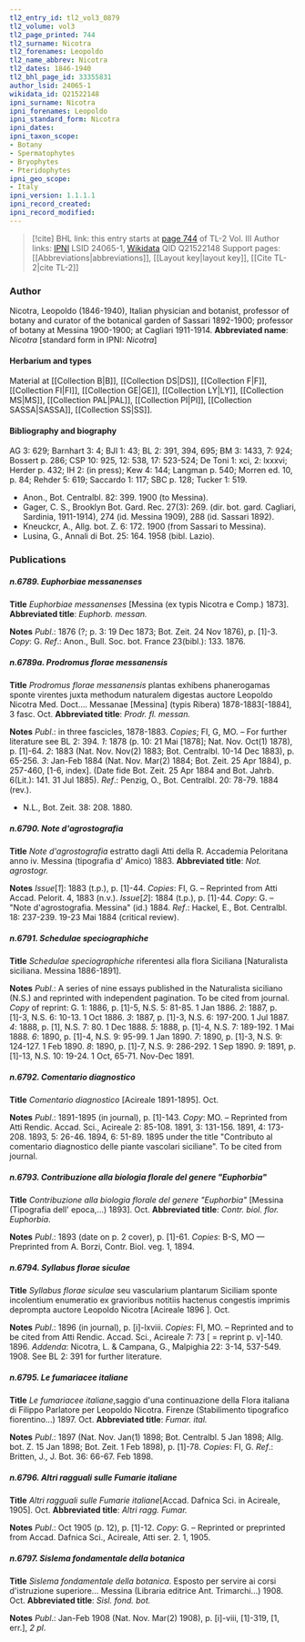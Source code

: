 ```yaml
---
tl2_entry_id: tl2_vol3_0879
tl2_volume: vol3
tl2_page_printed: 744
tl2_surname: Nicotra
tl2_forenames: Leopoldo
tl2_name_abbrev: Nicotra
tl2_dates: 1846-1940
tl2_bhl_page_id: 33355831
author_lsid: 24065-1
wikidata_id: Q21522148
ipni_surname: Nicotra
ipni_forenames: Leopoldo
ipni_standard_form: Nicotra
ipni_dates: 
ipni_taxon_scope: 
- Botany
- Spermatophytes
- Bryophytes
- Pteridophytes
ipni_geo_scope: 
- Italy
ipni_version: 1.1.1.1
ipni_record_created: 
ipni_record_modified:
---
```


> [!cite] BHL link: this entry starts at [page 744](https://www.biodiversitylibrary.org/page/33355831) of TL-2 Vol. III
> Author links: [IPNI](https://www.ipni.org/a/24065-1) LSID 24065-1, [Wikidata](https://www.wikidata.org/wiki/Q21522148) QID Q21522148
> Support pages: [[Abbreviations|abbreviations]], [[Layout key|layout key]], [[Cite TL-2|cite TL-2]]

### Author

Nicotra, Leopoldo (1846-1940), Italian physician and botanist, professor of botany and curator of the botanical garden of Sassari 1892-1900; professor of botany at Messina 1900-1900; at Cagliari 1911-1914. 
**Abbreviated name**: *Nicotra* \[standard form in IPNI: *Nicotra*\]

#### Herbarium and types

Material at [[Collection B|B]], [[Collection DS|DS]], [[Collection F|F]], [[Collection FI|FI]], [[Collection GE|GE]], [[Collection LY|LY]], [[Collection MS|MS]], [[Collection PAL|PAL]], [[Collection PI|PI]], [[Collection SASSA|SASSA]], [[Collection SS|SS]].

#### Bibliography and biography

AG 3: 629; Barnhart 3: 4; BJI 1: 43; BL 2: 391, 394, 695; BM 3: 1433, 7: 924; Bossert p. 286; CSP 10: 925, 12: 538, 17: 523-524; De Toni 1: xci, 2: lxxxvi; Herder p. 432; IH 2: (in press); Kew 4: 144; Langman p. 540; Morren ed. 10, p. 84; Rehder 5: 619; Saccardo 1: 117; SBC p. 128; Tucker 1: 519.
- Anon., Bot. Centralbl. 82: 399. 1900 (to Messina).
- Gager, C. S., Brooklyn Bot. Gard. Rec. 27(3): 269. (dir. bot. gard. Cagliari, Sardinia, 1911-1914), 274 (id. Messina 1909), 288 (id. Sassari 1892).
- Kneuckcr, A., Allg. bot. Z. 6: 172. 1900 (from Sassari to Messina).
- Lusina, G., Annali di Bot. 25: 164. 1958 (bibl. Lazio).

### Publications

##### n.6789. Euphorbiae messanenses

**Title**
*Euphorbiae messanenses* \[Messina (ex typis Nicotra e Comp.) 1873\].
**Abbreviated title**: *Euphorb. messan.*

**Notes**
*Publ*.: 1876 (?; p. 3: 19 Dec 1873; Bot. Zeit. 24 Nov 1876), p. \[1\]-3. *Copy*: G.
*Ref*.: Anon., Bull. Soc. bot. France 23(bibl.): 133. 1876.

##### n.6789a. Prodromus florae messanensis

**Title**
*Prodromus florae messanensis* plantas exhibens phanerogamas sponte virentes juxta methodum naturalem digestas auctore Leopoldo Nicotra Med. Doct.... Messanae \[Messina\] (typis Ribera) 1878-1883\[-1884\], 3 fasc. Oct.
**Abbreviated title**: *Prodr. fl. messan.*

**Notes**
*Publ*.: in three fascicles, 1878-1883. *Copies*; FI, G, MO. – For further literature see BL 2: 394.
*1*: 1878 (p. 10: 21 Mai \[1878\]; Nat. Nov. Oct(1) 1878), p. \[1\]-64.
*2*: 1883 (Nat. Nov. Nov(2) 1883; Bot. Centralbl. 10-14 Dec 1883), p. 65-256.
*3*: Jan-Feb 1884 (Nat. Nov. Mar(2) 1884; Bot. Zeit. 25 Apr 1884), p. 257-460, \[1-6, index\]. (Date fide Bot. Zeit. 25 Apr 1884 and Bot. Jahrb. 6(Lit.): 141. 31 Jul 1885).
*Ref*.: Penzig, O., Bot. Centralbl. 20: 78-79. 1884 (rev.).
- N.L., Bot. Zeit. 38: 208. 1880.

##### n.6790. Note d'agrostografia

**Title**
*Note d'agrostografia* estratto dagli Atti della R. Accademia Peloritana anno iv. Messina (tipografia d' Amico) 1883.
**Abbreviated title**: *Not. agrostogr.*

**Notes**
*Issue*\[*1*\]: 1883 (t.p.), p. \[1\]-44. *Copies*: FI, G. – Reprinted from Atti Accad. Pelorit. 4, 1883 (n.v.).
*Issue*\[*2*\]: 1884 (t.p.), p. \[1\]-44. *Copy*: G. – "Note d'agrostografia. Messina" (id.) 1884.
*Ref*.: Hackel, E., Bot. Centralbl. 18: 237-239. 19-23 Mai 1884 (critical review).

##### n.6791. Schedulae speciographiche

**Title**
*Schedulae speciographiche* riferentesi alla flora Siciliana \[Naturalista siciliana. Messina 1886-1891\].

**Notes**
*Publ*.: A series of nine essays published in the Naturalista siciliano (N.S.) and reprinted with independent pagination. To be cited from journal. *Copy* of reprint: G.
1: 1886, p. \[1\]-5, N.S. 5: 81-85. 1 Jan 1886.
*2*: 1887, p. \[1\]-3, N.S. 6: 10-13. 1 Oct 1886.
*3*: 1887, p. \[1\]-3, N.S. 6: 197-200. 1 Jul 1887.
*4*: 1888, p. \[1\], N.S. 7: 80. 1 Dec 1888.
*5*: 1888, p. \[1\]-4, N.S. 7: 189-192. 1 Mai 1888.
*6*: 1890, p. \[1\]-4, N.S. 9: 95-99. 1 Jan 1890.
*7*: 1890, p. \[1\]-3, N.S. 9: 124-127. 1 Feb 1890.
*8*: 1890, p. \[1\]-7, N.S. 9: 286-292. 1 Sep 1890.
*9*: 1891, p. \[1\]-13, N.S. 10: 19-24. 1 Oct, 65-71. Nov-Dec 1891.

##### n.6792. Comentario diagnostico

**Title**
*Comentario diagnostico* \[Acireale 1891-1895\]. Oct.

**Notes**
*Publ*.: 1891-1895 (in journal), p. \[1\]-143. *Copy*: MO. – Reprinted from Atti Rendic. Accad. Sci., Acireale 2: 85-108. 1891, 3: 131-156. 1891, 4: 173-208. 1893, 5: 26-46. 1894, 6: 51-89. 1895 under the title "Contributo al comentario diagnostico delle piante vascolari siciliane". To be cited from journal.

##### n.6793. Contribuzione alla biologia florale del genere "Euphorbia"

**Title**
*Contribuzione alla biologia florale del genere "Euphorbia"* \[Messina (Tipografia dell' epoca,...) 1893\]. Oct.
**Abbreviated title**: *Contr. biol. flor. Euphorbia*.

**Notes**
*Publ*.: 1893 (date on p. 2 cover), p. \[1\]-61. *Copies*: B-S, MO — Preprinted from A. Borzi, Contr. Biol. veg. 1, 1894.

##### n.6794. Syllabus florae siculae

**Title**
*Syllabus florae siculae* seu vascularium plantarum Siciliam sponte incolentium enumeratio ex gravioribus notitiis hactenus congestis imprimis deprompta auctore Leopoldo Nicotra \[Acireale 1896 \]. Oct.

**Notes**
*Publ*.: 1896 (in journal), p. \[i\]-lxviii. *Copies*: FI, MO. – Reprinted and to be cited from Atti Rendic. Accad. Sci., Acireale 7: 73 \[ = reprint p. v\]-140. 1896.
*Addenda*: Nicotra, L. & Campana, G., Malpighia 22: 3-14, 537-549. 1908. See BL 2: 391 for further literature.

##### n.6795. Le fumariacee italiane

**Title**
*Le fumariacee italiane*,saggio d'una continuazione della Flora italiana di Filippo Parlatore per Leopoldo Nicotra. Firenze (Stabilimento tipografico fiorentino...) 1897. Oct.
**Abbreviated title**: *Fumar. ital.*

**Notes**
*Publ*.: 1897 (Nat. Nov. Jan(1) 1898; Bot. Centralbl. 5 Jan 1898; Allg. bot. Z. 15 Jan 1898; Bot. Zeit. 1 Feb 1898), p. \[1\]-78. *Copies*: FI, G.
*Ref*.: Britten, J., J. Bot. 36: 66-67. Feb 1898.

##### n.6796. Altri ragguali sulle Fumarie italiane

**Title**
*Altri ragguali sulle Fumarie italiane*\[Accad. Dafnica Sci. in Acireale, 1905\]. Oct.
**Abbreviated title**: *Altri ragg. Fumar.*

**Notes**
*Publ*.: Oct 1905 (p. 12), p. \[1\]-12. *Copy*: G. – Reprinted or preprinted from Accad. Dafnica Sci., Acireale, Atti ser. 2. 1, 1905.

##### n.6797. Sislema fondamentale della botanica

**Title**
*Sislema fondamentale della botanica*. Esposto per servire ai corsi d'istruzione superiore... Messina (Libraria editrice Ant. Trimarchi...) 1908. Oct.
**Abbreviated title**: *Sisl. fond. bot.*

**Notes**
*Publ*.: Jan-Feb 1908 (Nat. Nov. Mar(2) 1908), p. \[i\]-viii, \[1\]-319, \[1, err.\], *2 pl*.

